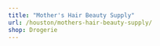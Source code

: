 ```yaml
---
title: "Mother's Hair Beauty Supply"
url: /houston/mothers-hair-beauty-supply/
shop: Drogerie
---
```

